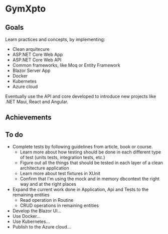 # GymXpto
## Goals
Learn practices and concepts, by implementing:
- Clean arquitecure
- ASP.NET Core Web App
- ASP.NET Core Web API
- Common frameworks, like Moq or Entity Framework
- Blazor Server App
- Docker
- Kubernetes
- Azure cloud

Eventually use the API and core developed to introduce new projects like .NET Maui, React and Angular.

## Achievements

## To do
- Complete tests by following guidelines from article, book or course.
  - Learn more about how testing should be done in each different type of test (units tests, integration tests, etc.)
  - Figure out all the things that should be tested in each layer of a clean architecture application
  - Learn more about test fixtures in XUnit
  - Confirm that I'm using the mock and in memory dbcontext the right way and at the right places
- Expand the current work done in Application, Api and Tests to the remaining entities
  - Read operation in Routine
  - CRUD operations in remaining entities
- Develop the Blazor UI...
- Use Docker...
- Use Kubernetes...
- Publish to the Azure cloud...
